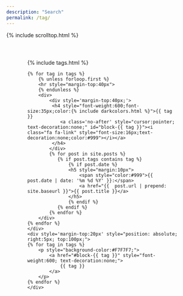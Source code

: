 ```yaml
---
description: "Search"
permalink: /tag/
---
```


{% include scrolltop.html %}
<div class="row" style="margin:25px; padding:30px">
    <div class="col-lg-10">
    {% include tags.html %}

    {% for tag in tags %}
        {% unless forloop.first %}
        <hr style="margin-top:40px">
        {% endunless %}
        <div>
            <div style='margin-top:40px;'>
             <h4 style="font-weight:600;font-size:35px;color:{% include darkcolors.html %}">{{ tag }}
                <a class='no-after' style="cursor:pointer; text-decoration:none;" id="block-{{ tag }}"><i class="fa fa-link" style="font-size:16px;text-decoration:none;color:#999"></i></a>
             </h4>
            </div>
            {% for post in site.posts %}
               {% if post.tags contains tag %}
                   {% if post.date %}
                   <h5 style="margin:10px"> 
                       <span style="color:#999">{{ post.date | date: '%m %d %Y' }}:</span>
                       <a href="{{  post.url | prepend: site.baseurl }}">{{ post.title }}</a>
                   </h5>
                   {% endif %}
               {% endif %}
            {% endfor %}
        </div>
    {% endfor %}
    </div>
    <div style='margin-top:20px' style="position: absolute; right:5px; top:100px;">
    {% for tag in tags %}
        <p style="background-color:#F7F7F7;">
            <a href="#block-{{ tag }}" style="font-weight:600; text-decoration:none;">
                {{ tag }}
            </a>
        </p>
    {% endfor %}
    </div>
</div>
